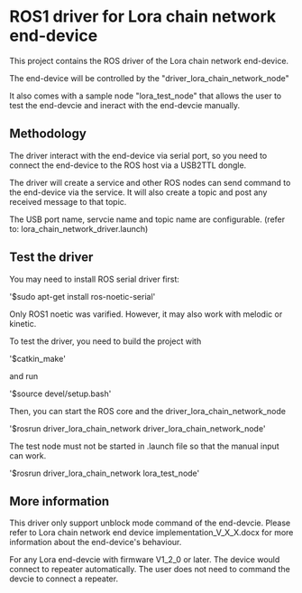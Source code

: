 # ROS1 driver for Lora chain network end-device

This project contains the ROS driver of the Lora chain network end-device.

The end-device will be controlled by the "driver_lora_chain_network_node"

It also comes with a sample node "lora_test_node" that allows the user to test the end-devcie and ineract with the end-devcie manually.

## Methodology
The driver interact with the end-device via serial port, so you need to connect the end-device to the ROS host via a USB2TTL dongle. 

The driver will create a service and other ROS nodes can send command to the end-device via the service. It will also create a topic and post any received message to that topic. 

The USB port name, servcie name and topic name are configurable. (refer to: lora_chain_network_driver.launch)

## Test the driver

You may need to install ROS serial driver first:

'$sudo apt-get install ros-noetic-serial'

Only ROS1 noetic was varified. However, it may also work with melodic or kinetic.

To test the driver, you need to build the project with 

'$catkin_make'

and run

'$source devel/setup.bash'

Then, you can start the ROS core and the driver_lora_chain_network_node

'$rosrun driver_lora_chain_network driver_lora_chain_network_node'

The test node must not be started in .launch file so that the manual input can work.

'$rosrun driver_lora_chain_network lora_test_node'

## More information

This driver only support unblock mode command of the end-devcie. Please refer to Lora chain network end device implementation_V_X_X.docx for more information about the end-device's behaviour.

For any Lora end-devcie with firmware V1_2_0 or later. The device would connect to repeater automatically. The user does not need to command the devcie to connect a repeater.
